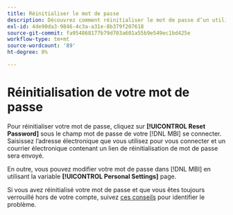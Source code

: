 ```yaml
---
title: Réinitialiser le mot de passe
description: Découvrez comment réinitialiser le mot de passe d’un utilisateur.
exl-id: 4de90da3-9846-4c3a-a31e-8b379f207618
source-git-commit: fa954868177b79d703a601a55b9e549ec1bd425e
workflow-type: tm+mt
source-wordcount: '89'
ht-degree: 0%

---
```


# Réinitialisation de votre mot de passe

Pour réinitialiser votre mot de passe, cliquez sur **[!UICONTROL Reset Password]** sous le champ mot de passe de votre [!DNL MBI] se connecter. Saisissez l’adresse électronique que vous utilisez pour vous connecter et un courrier électronique contenant un lien de réinitialisation de mot de passe sera envoyé.

En outre, vous pouvez modifier votre mot de passe dans [!DNL MBI] en utilisant la variable **[!UICONTROL Personal Settings]** page.

Si vous avez réinitialisé votre mot de passe et que vous êtes toujours verrouillé hors de votre compte, suivez [ces conseils](https://experienceleague.adobe.com/docs/commerce-knowledge-base/kb/troubleshooting/miscellaneous/troubleshooting-mbi-account-lockout.html?lang=en) pour identifier le problème.

